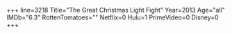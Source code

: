 +++
line=3218
Title="The Great Christmas Light Fight"
Year=2013
Age="all"
IMDb="6.3"
RottenTomatoes=""
Netflix=0
Hulu=1
PrimeVideo=0
Disney=0
+++

